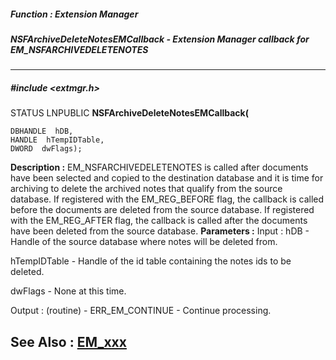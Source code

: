 ##### Function : Extension Manager
##### NSFArchiveDeleteNotesEMCallback - Extension Manager callback for EM_NSFARCHIVEDELETENOTES
---
##### #include <extmgr.h>
STATUS LNPUBLIC **NSFArchiveDeleteNotesEMCallback(**

	DBHANDLE  hDB,
	HANDLE  hTempIDTable,
	DWORD  dwFlags);
**Description :**
EM_NSFARCHIVEDELETENOTES is called after documents have been selected and 
copied to the destination database and it is time for archiving to delete the 
archived notes that qualify from the source database.   If  registered with the 
EM_REG_BEFORE flag, the callback is called before the documents are deleted 
from the source database.  If registered with the EM_REG_AFTER flag, the 
callback is called after the documents have been deleted from the source 
database.
**Parameters :**
Input :
hDB  -  Handle of the source database where notes will be deleted from.

hTempIDTable  -  Handle of the id table containing the notes ids to be deleted.

dwFlags  -  None at this time.

Output :
(routine)  -  ERR_EM_CONTINUE -  Continue processing.  


**See Also :**
[EM_xxx](D:/md_files/EM_xxx.md)
---
